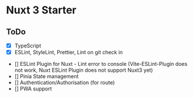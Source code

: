 # Nuxt 3 Starter

## ToDo

- [x] TypeScript
- [x] ESLint, StyleLint, Prettier, Lint on git check in
- [] ESLint Plugin for Nuxt - Lint error to console (Vite-ESLint-Plugin does not work, Nuxt ESLint Plugin does not support Nuxt3 yet)
- [] Pinia State management
- [] Authentication/Authorisation (for route)
- [] PWA support

